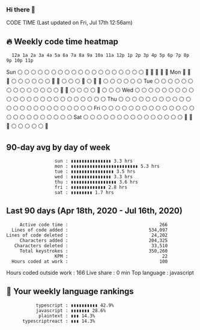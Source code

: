 ### Hi there 👋

CODE TIME          (Last updated on Fri, Jul 17th 12:56am)

  🔥 Weekly code time heatmap
  --------------------------------------------------------------
      12a 1a 2a 3a 4a 5a 6a 7a 8a 9a 10a 11a 12p 1p 2p 3p 4p 5p 6p 7p 8p 9p 10p 11p 
  Sun ⚪ ⚪ ⚪ ⚪ ⚪ ⚪ ⚪ ⚪ ⚪ ⚪ ⚪ ⚪ ⚪ ⚪ ⚪ ⚪ ⚪ ⚪ ⚪ 🔵 🔵 🔵 🔵 🔵 
  Mon 🔵 🔵 🔵 ⚪ ⚪ ⚪ ⚪ ⚪ ⚪ 🔵 🔵 ⚪ ⚪ ⚪ 🔵 ⚪ 🔵 🔵 ⚪ ⚪ ⚪ ⚪ ⚪ ⚪ 
  Tue ⚪ ⚪ ⚪ ⚪ ⚪ ⚪ ⚪ ⚪ ⚪ ⚪ ⚪ ⚪ ⚪ ⚪ 🔵 🔵 ⚪ ⚪ ⚪ ⚪ 🔵 ⚪ ⚪ ⚪ 
  Wed ⚪ ⚪ ⚪ ⚪ ⚪ ⚪ ⚪ ⚪ ⚪ ⚪ ⚪ ⚪ ⚪ ⚪ ⚪ ⚪ ⚪ ⚪ ⚪ ⚪ ⚪ ⚪ ⚪ ⚪ 
  Thu ⚪ ⚪ ⚪ ⚪ ⚪ ⚪ ⚪ ⚪ ⚪ ⚪ ⚪ ⚪ ⚪ ⚪ ⚪ ⚪ ⚪ ⚪ ⚪ ⚪ ⚪ ⚪ ⚪ ⚪ 
  Fri ⚪ ⚪ ⚪ ⚪ ⚪ ⚪ ⚪ ⚪ ⚪ ⚪ ⚪ ⚪ ⚪ ⚪ ⚪ ⚪ ⚪ ⚪ ⚪ ⚪ ⚪ ⚪ ⚪ ⚪ 
  Sat ⚪ ⚪ ⚪ ⚪ ⚪ ⚪ ⚪ ⚪ ⚪ ⚪ ⚪ ⚪ ⚪ ⚪ ⚪ 🔵 🔵 🔵 ⚪ ⚪ ⚪ ⚪ ⚪ 🔵 

90-day avg by day of week
-----------------------------------------------------------------
                      sun : ▮▮▮▮▮▮▮▮▮▮▮▮▮▮▮ 3.3 hrs
                      mon : ▮▮▮▮▮▮▮▮▮▮▮▮▮▮▮▮▮▮▮▮▮▮▮▮▮ 5.3 hrs
                      tue : ▮▮▮▮▮▮▮▮▮▮▮▮▮▮▮▮ 3.5 hrs
                      wed : ▮▮▮▮▮▮▮▮▮▮▮▮▮▮▮ 3.3 hrs
                      thu : ▮▮▮▮▮▮▮▮▮▮▮▮▮▮▮▮▮ 3.6 hrs
                      fri : ▮▮▮▮▮▮▮▮▮▮▮▮▮ 2.8 hrs
                      sat : ▮▮▮▮▮▮▮▮ 1.7 hrs

Last 90 days (Apr 18th, 2020 - Jul 16th, 2020)
-----------------------------------------------------------------
         Active code time :                                  266
      Lines of code added :                              534,097
    Lines of code deleted :                               24,202
         Characters added :                              204,325
       Characters deleted :                               33,510
         Total keystrokes :                              350,260
                      KPM :                                   22
      Hours coded at work :                                  100
 Hours coded outside work :                                  166
               Live share :                                0 min
             Top language :                           javascript

🐲 Your weekly language rankings
-----------------------------------------------------------------
               typescript : ▮▮▮▮▮▮▮▮▮▮ 42.9%
               javascript : ▮▮▮▮▮▮▮ 28.6%
                plaintext : ▮▮▮ 14.3%
          typescriptreact : ▮▮▮ 14.3%

